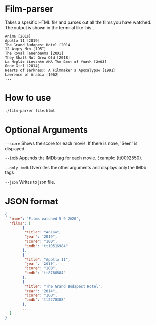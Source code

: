 # Film-parser

Takes a spesific HTML file and parses out all the films you have watched. 
The output is shown in the terminal like this..

```
Anima [2019]
Apollo 11 [2019]
The Grand Budapest Hotel [2014]
12 Angry Men [1957]
The Royal Tenenbaums [2001]
They Shall Not Grow Old [2018]
La Meglio Gioventù AKA The Best of Youth [2003]
Gone Girl [2014]
Hearts of Darkness: A Filmmaker's Apocalypse [1991]
Lawrence of Arabia [1962]
...
```

# How to use
`./film-parser file.html`

# Optional Arguments
`--score` Shows the score for each movie. If there is none, 'Seen' is displayed.

`--imdb` Appends the IMDb tag for each movie. Example: (tt0092550).

`--only_imdb` Overrides the other arguments and displays only the IMDb tags.

`--json` Writes to json file.

# JSON format

``` json
{
  "name": "Films watched 5 9 2020",
  "films": [
        {
         "title": "Anima",
         "year": "2019",
         "score": "100",
         "imdb": "tt10516984"
        },
        {
         "title": "Apollo 11",
         "year": "2019",
         "score": "100",
         "imdb": "tt8760684"
        },
        {
         "title": "The Grand Budapest Hotel",
         "year": "2014",
         "score": "100",
         "imdb": "tt2278388"
        },
        ...
  ]
}
```
